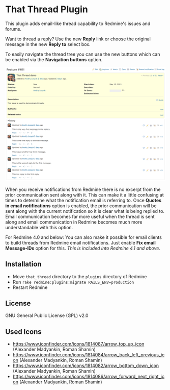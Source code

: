 # That Thread Plugin

This plugin adds email-like thread capability to Redmine's issues and forums.

Want to thread a reply? Use the new **Reply** link or choose the original message
in the new **Reply to** select box.

To easily navigate the thread tree you can use the new buttons which can be enabled
via the **Navigation buttons** option.

![Navigation buttons](navigation.png)

When you receive notifications from Redmine there is no excerpt from the prior
communication sent along with it. This can make it a little confusing at times
to determine what the notification email is referring to. Once
**Quotes in email notifications** option is enabled, the prior communication will
be sent along with the current notification so it is clear what is being replied to.
Email communication becomes far more useful when the thread is sent along and email
communication in Redmine becomes much more understandable with this option.

For Redmine 4.0 and below: You can also make it possible for email clients to build threads
from Redmine email notifications. Just enable **Fix email Message-IDs** option for this.
*This is included into Redmine 4.1 and above.*

## Installation

- Move `that_thread` directory to the `plugins` directory of Redmine
- Run `rake redmine:plugins:migrate RAILS_ENV=production`
- Restart Redmine

## License

GNU General Public License (GPL) v2.0

## Used Icons

- https://www.iconfinder.com/icons/1814087/arrow_top_up_icon (Alexander Madyankin, Roman Shamin)
- https://www.iconfinder.com/icons/1814084/arrow_back_left_previous_icon (Alexander Madyankin, Roman Shamin)
- https://www.iconfinder.com/icons/1814082/arrow_bottom_down_icon (Alexander Madyankin, Roman Shamin)
- https://www.iconfinder.com/icons/1814086/arrow_forward_next_right_icon (Alexander Madyankin, Roman Shamin)
